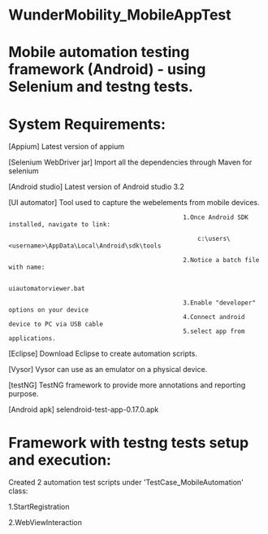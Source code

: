 # WunderMobility_MobileAppTest

# Mobile automation testing framework (Android) - using Selenium and testng tests.

# System Requirements:

 [Appium]                                   Latest version of appium
 
 [Selenium WebDriver jar]                   Import all the dependencies through Maven for selenium
 
 [Android studio]                            Latest version of Android studio 3.2
 
 [UI automator]                              Tool used to capture the webelements from mobile devices. 
 
                                                    1.Once Android SDK installed, navigate to link:
                                                    
                                                        c:\users\<username>\AppData\Local\Android\sdk\tools 

                                                    2.Notice a batch file with name:

                                                         uiautomatorviewer.bat
                      
                                                    3.Enable "developer" options on your device
                                                    4.Connect android device to PC via USB cable
                                                    5.select app from applications.
                      
 
 [Eclipse]                                 Download Eclipse to create automation scripts.
 
 [Vysor]                                   Vysor can use as an emulator on a physical device.
 
 [testNG]                                  TestNG framework to provide more annotations and reporting purpose.
 
 [Android apk]                             selendroid-test-app-0.17.0.apk




# Framework with testng tests setup and execution:

 Created 2 automation test scripts under 'TestCase_MobileAutomation' class:
 
   1.StartRegistration
   
   2.WebViewInteraction
